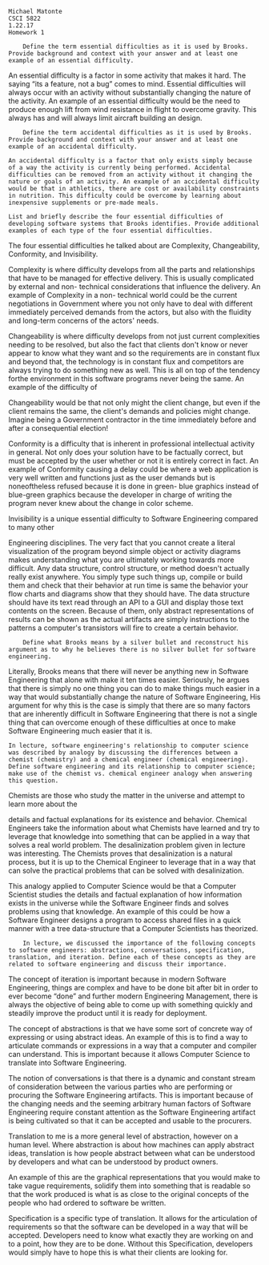     
    
```    
Michael Matonte
CSCI 5822
1.22.17
Homework 1
```

```
    Define the term essential difficulties as it is used by Brooks. Provide background and context with your answer and at least one example of an essential difficulty.
```

An essential difficulty is a factor in some activity that makes it hard. The saying “its a feature, not a bug” comes to mind. Essential difficulties will always occur with an activity without substantially changing the nature of the activity. An example of an essential difficulty would be the need to produce enough lift from wind resistance in flight to overcome gravity. This always has and will always limit aircraft building an design.


```
    Define the term accidental difficulties as it is used by Brooks. Provide background and context with your answer and at least one example of an accidental difficulty.
```

    An accidental difficulty is a factor that only exists simply because of a way the activity is currently being performed. Accidental difficulties can be removed from an activity without it changing the nature or goals of an activity. An example of an accidental difficulty would be that in athletics, there are cost or availability constraints in nutrition. This difficulty could be overcome by learning about inexpensive supplements or pre-made meals.

    List and briefly describe the four essential difficulties of developing software systems that Brooks identifies. Provide additional examples of each type of the four essential difficulties.


The four essential difficulties he talked about are Complexity, Changeability, Conformity, and Invisibility.


Complexity is where difficulty develops from all the parts and relationships that have to be managed for effective delivery. This is usually complicated by external and non- technical considerations that influence the delivery. An example of Complexity in a non- technical world could be the current negotiations in Government where you not only have to deal with different immediately perceived demands from the actors, but also with the fluidity and long-term concerns of the actors' needs.


Changeability is where difficulty develops from not just current complexities needing to be resolved, but also the fact that clients don't know or never appear to know what they want and so the requirements are in constant flux and beyond that, the technology is in constant flux and competitors are always trying to do something new as well. This is all on top of the tendency forthe environment in this software programs never being the same. An example of the difficulty of

Changeability would be that not only might the client change, but even if the client remains the same, the client's demands and policies might change. Imagine being a Government contractor in the time immediately before and after a consequential election!


Conformity is a difficulty that is inherent in professional intellectual activity in general. Not only does your solution have to be factually correct, but must be accepted by the user whether or not it is entirely correct in fact. An example of Conformity causing a delay could be where a web application is very well written and functions just as the user demands but is noneoftheless refused because it is done in green- blue graphics instead of blue-green graphics because the developer in charge of writing the program never knew about the change in color scheme.


Invisibility is a unique essential difficulty to Software Engineering compared to many other

Engineering disciplines. The very fact that you cannot create a literal visualization of the program beyond simple object or activity diagrams makes understanding what you are ultimately working towards more difficult. Any data structure, control structure, or method doesn't actually really exist anywhere. You simply type such things up, compile or build them and check that their behavior at run time is same the behavior your flow charts and diagrams show that they should have. The data structure should have its text read through an API to a GUI and display those text contents on the screen. Because of them, only abstract representations of results can be shown as the actual artifacts are simply instructions to the patterns a computer's transistors will fire to create a certain behavior.

```
    Define what Brooks means by a silver bullet and reconstruct his argument as to why he believes there is no silver bullet for software engineering.
```

Literally, Brooks means that there will never be anything new in Software Engineering that alone with make it ten times easier. Seriously, he argues that there is simply no one thing you can do to make things much easier in a way that would substantially change the nature of Software Engineering, His argument for why this is the case is simply that there are so many factors that are inherently difficult in Software Engineering that there is not a single thing that can overcome enough of these difficulties at once to make Software Engineering much easier that it is.


    In lecture, software engineering's relationship to computer science was described by analogy by discussing the differences between a chemist (chemistry) and a chemical engineer (chemical engineering). Define software engineering and its relationship to computer science; make use of the chemist vs. chemical engineer analogy when answering this question.


Chemists are those who study the matter in the universe and attempt to learn more about the

details and factual explanations for its existence and behavior. Chemical Engineers take the information about what Chemists have learned and try to leverage that knowledge into something that can be applied in a way that solves a real world problem. The desalinization problem given in lecture was interesting. The Chemists proves that desalinization is a natural process, but it is up to the Chemical Engineer to leverage that in a way that can solve the practical problems that can be solved with desalinization.

This analogy applied to Computer Science would be that a Computer Scientist studies the details and factual explanation of how information exists in the universe while the Software Engineer finds and solves problems using that knowledge. An example of this could be how a Software Engineer designs a program to access shared files in a quick manner with a tree data-structure that a Computer Scientists has theorized.

```
    In lecture, we discussed the importance of the following concepts to software engineers: abstractions, conversations, specification, translation, and iteration. Define each of these concepts as they are related to software engineering and discuss their importance.
```

The concept of iteration is important because in modern Software Engineering, things are complex and have to be done bit after bit in order to ever become “done” and further modern Engineering Management, there is always the objective of being able to come up with something quickly and steadily improve the product until it is ready for deployment.


The concept of abstractions is that we have some sort of concrete way of expressing or using abstract ideas. An example of this is to find a way to articulate commands or expressions in a way that a computer and compiler can understand. This is important because it allows Computer Science to translate into Software Engineering.


The notion of conversations is that there is a dynamic and constant stream of consideration between the various parties who are performing or procuring the Software Engineering artifacts. This is important because of the changing needs and the seeming arbitrary human factors of Software Engineering require constant attention as the Software Engineering artifact is being cultivated so that it can be accepted and usable to the procurers.


Translation to me is a more general level of abstraction, however on a human level. Where abstraction is about how machines can apply abstract ideas, translation is how people abstract between what can be understood by developers and what can be understood by product owners.

An example of this are the graphical representations that you would make to take vague requirements, solidify them into something that is readable so that the work produced is what is as close to the original concepts of the people who had ordered to software be written.


Specification is a specific type of translation. It allows for the articulation of requirements so that the software can be developed in a way that will be accepted. Developers need to know what exactly they are working on and to a point, how they are to be done. Without this Specification, developers would simply have to hope this is what their clients are looking for. 
